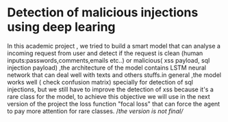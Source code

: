 # Detection of malicious injections using deep learing
In this academic project , we tried to build a smart model that can analyse a incoming request from user and detect if the request is clean (human inputs:passwords,comments,emails etc..) or malicious( xss payload, sql injection payload) ,the architecture of the model contains LSTM neural network that can deal well with texts and others stuffs.in general ,the model works well ( check confusion matrix) specially for detection of sql injections, but we still have to improve the detection of xss because it's a rare class for the model, to achieve this objective we will use in the next version of the project the loss function "focal loss" that can force the agent to pay more attention for rare classes.
 /*the version is not final/*
